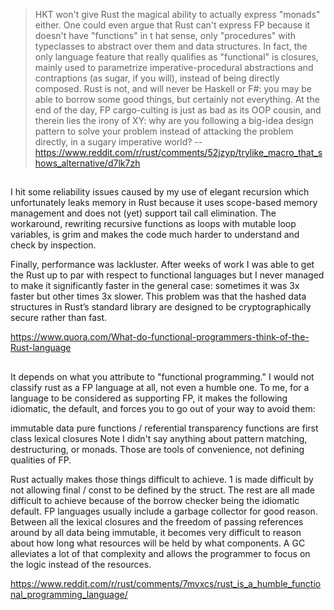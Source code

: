 > HKT won't give Rust the magical ability to actually express "monads" either.
> One could even argue that Rust can't express FP because it doesn't have "functions" in t hat sense, only "procedures" with typeclasses to abstract over them and data structures. In fact, the only language feature that really qualifies as "functional" is closures, mainly used to parametrize imperative-procedural abstractions and contraptions (as sugar, if you will), instead of being directly composed.
> Rust is not, and will never be Haskell or F#: you may be able to borrow some good things, but certainly not everything.
> At the end of the day, FP cargo-culting is just as bad as its OOP cousin, and therein lies the irony of XY: why are you following a big-idea design pattern to solve your problem instead of attacking the problem directly, in a sugary imperative world?
> -- https://www.reddit.com/r/rust/comments/52jzyp/trylike_macro_that_shows_alternative/d7lk7zh

##

I hit some reliability issues caused by my use of elegant recursion which unfortunately leaks memory in Rust because it uses scope-based memory management and does not (yet) support tail call elimination. The workaround, rewriting recursive functions as loops with mutable loop variables, is grim and makes the code much harder to understand and check by inspection.

Finally, performance was lackluster. After weeks of work I was able to get the Rust up to par with respect to functional languages but I never managed to make it significantly faster in the general case: sometimes it was 3x faster but other times 3x slower. This problem was that the hashed data structures in Rust’s standard library are designed to be cryptographically secure rather than fast.

https://www.quora.com/What-do-functional-programmers-think-of-the-Rust-language

##

It depends on what you attribute to "functional programming." I would not classify rust as a FP language at all, not even a humble one. To me, for a language to be considered as supporting FP, it makes the following idiomatic, the default, and forces you to go out of your way to avoid them:

immutable data
pure functions / referential transparency
functions are first class
lexical closures
Note I didn't say anything about pattern matching, destructuring, or monads. Those are tools of convenience, not defining qualities of FP.

Rust actually makes those things difficult to achieve. 1 is made difficult by not allowing final / const to be defined by the struct. The rest are all made difficult to achieve because of the borrow checker being the idiomatic default. FP languages usually include a garbage collector for good reason. Between all the lexical closures and the freedom of passing references around by all data being immutable, it becomes very difficult to reason about how long what resources will be held by what components. A GC alleviates a lot of that complexity and allows the programmer to focus on the logic instead of the resources.

https://www.reddit.com/r/rust/comments/7mvxcs/rust_is_a_humble_functional_programming_language/